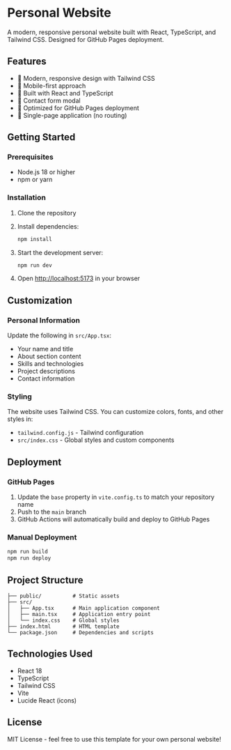 # Personal Website

A modern, responsive personal website built with React, TypeScript, and Tailwind CSS. Designed for GitHub Pages deployment.

## Features

- 🎨 Modern, responsive design with Tailwind CSS
- 📱 Mobile-first approach
- 🔧 Built with React and TypeScript
- 📧 Contact form modal
- 🚀 Optimized for GitHub Pages deployment
- 🎯 Single-page application (no routing)

## Getting Started

### Prerequisites

- Node.js 18 or higher
- npm or yarn

### Installation

1. Clone the repository
2. Install dependencies:
   ```bash
   npm install
   ```

3. Start the development server:
   ```bash
   npm run dev
   ```

4. Open [http://localhost:5173](http://localhost:5173) in your browser

## Customization

### Personal Information

Update the following in `src/App.tsx`:
- Your name and title
- About section content
- Skills and technologies
- Project descriptions
- Contact information

### Styling

The website uses Tailwind CSS. You can customize colors, fonts, and other styles in:
- `tailwind.config.js` - Tailwind configuration
- `src/index.css` - Global styles and custom components

## Deployment

### GitHub Pages

1. Update the `base` property in `vite.config.ts` to match your repository name
2. Push to the `main` branch
3. GitHub Actions will automatically build and deploy to GitHub Pages

### Manual Deployment

```bash
npm run build
npm run deploy
```

## Project Structure

```
├── public/          # Static assets
├── src/
│   ├── App.tsx      # Main application component
│   ├── main.tsx     # Application entry point
│   └── index.css    # Global styles
├── index.html       # HTML template
└── package.json     # Dependencies and scripts
```

## Technologies Used

- React 18
- TypeScript
- Tailwind CSS
- Vite
- Lucide React (icons)

## License

MIT License - feel free to use this template for your own personal website! 
